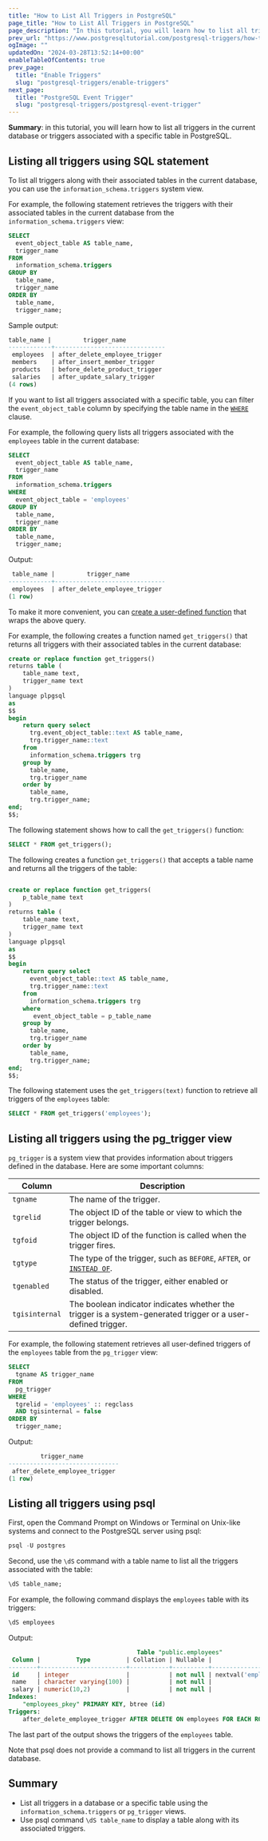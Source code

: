 ```yaml
---
title: "How to List All Triggers in PostgreSQL"
page_title: "How to List All Triggers in PostgreSQL"
page_description: "In this tutorial, you will learn how to list all triggers in the current database or triggers associated with a specific table in PostgreSQL."
prev_url: "https://www.postgresqltutorial.com/postgresql-triggers/how-to-list-all-triggers-in-postgresql/"
ogImage: ""
updatedOn: "2024-03-28T13:52:14+00:00"
enableTableOfContents: true
prev_page: 
  title: "Enable Triggers"
  slug: "postgresql-triggers/enable-triggers"
next_page: 
  title: "PostgreSQL Event Trigger"
  slug: "postgresql-triggers/postgresql-event-trigger"
---
```





**Summary**: in this tutorial, you will learn how to list all triggers in the current database or triggers associated with a specific table in PostgreSQL.


## Listing all triggers using SQL statement

To list all triggers along with their associated tables in the current database, you can use the `information_schema.triggers` system view.

For example, the following statement retrieves the triggers with their associated tables in the current database from the `information_schema.triggers` view:


```sql
SELECT 
  event_object_table AS table_name, 
  trigger_name 
FROM 
  information_schema.triggers 
GROUP BY 
  table_name, 
  trigger_name 
ORDER BY 
  table_name, 
  trigger_name;
```
Sample output:


```sql
table_name |         trigger_name
------------+-------------------------------
 employees  | after_delete_employee_trigger
 members    | after_insert_member_trigger
 products   | before_delete_product_trigger
 salaries   | after_update_salary_trigger
(4 rows)
```
If you want to list all triggers associated with a specific table, you can filter the `event_object_table` column by specifying the table name in the [`WHERE`](../postgresql-tutorial/postgresql-where) clause.

For example, the following query lists all triggers associated with the `employees` table in the current database:


```sql
SELECT 
  event_object_table AS table_name, 
  trigger_name 
FROM 
  information_schema.triggers 
WHERE 
  event_object_table = 'employees' 
GROUP BY 
  table_name, 
  trigger_name 
ORDER BY 
  table_name, 
  trigger_name;
```
Output:


```sql
 table_name |         trigger_name
------------+-------------------------------
 employees  | after_delete_employee_trigger
(1 row)
```
To make it more convenient, you can [create a user\-defined function](../postgresql-plpgsql/postgresql-create-function) that wraps the above query.

For example, the following creates a function named `get_triggers()` that returns all triggers with their associated tables in the current database:


```sql
create or replace function get_triggers()
returns table (
	table_name text,
	trigger_name text
)
language plpgsql
as
$$
begin
	return query select 
	  trg.event_object_table::text AS table_name, 
	  trg.trigger_name::text
	from 
	  information_schema.triggers trg
	group by 
	  table_name, 
	  trg.trigger_name
	order by
	  table_name, 
	  trg.trigger_name;
end;
$$;
```
The following statement shows how to call the `get_triggers()` function:


```sql
SELECT * FROM get_triggers();
```
The following creates a function `get_triggers()` that accepts a table name and returns all the triggers of the table:


```sql

create or replace function get_triggers(
	p_table_name text
)
returns table (
	table_name text,
	trigger_name text
)
language plpgsql
as
$$
begin
	return query select 
	  event_object_table::text AS table_name, 
	  trg.trigger_name::text
	from 
	  information_schema.triggers trg
	where 
	   event_object_table = p_table_name
	group by 
	  table_name, 
	  trg.trigger_name
	order by
	  table_name, 
	  trg.trigger_name;
end;
$$;
```
The following statement uses the `get_triggers(text)` function to retrieve all triggers of the `employees` table:


```sql
SELECT * FROM get_triggers('employees');
```

## Listing all triggers using the pg\_trigger view

`pg_trigger` is a system view that provides information about triggers defined in the database. Here are some important columns:



| Column | Description |
| --- | --- |
| `tgname` | The name of the trigger. |
| `tgrelid` | The object ID of the table or view to which the trigger belongs. |
| `tgfoid` | The object ID of the function is called when the trigger fires. |
| `tgtype` | The type of the trigger, such as `BEFORE`, `AFTER`, or [`INSTEAD OF`](postgresql-instead-of-triggers). |
| `tgenabled` | The status of the trigger, either enabled or disabled. |
| `tgisinternal` | The boolean indicator indicates whether the trigger is a system\-generated trigger or a user\-defined trigger. |

For example, the following statement retrieves all user\-defined triggers of the `employees` table from the `pg_trigger` view:


```sql
SELECT 
  tgname AS trigger_name 
FROM 
  pg_trigger 
WHERE 
  tgrelid = 'employees' :: regclass 
  AND tgisinternal = false 
ORDER BY 
  trigger_name;
```
Output:


```sql
         trigger_name
-------------------------------
 after_delete_employee_trigger
(1 row)
```

## Listing all triggers using psql

First, open the Command Prompt on Windows or Terminal on Unix\-like systems and connect to the PostgreSQL server using psql:


```sql
psql -U postgres
```
Second, use the `\dS` command with a table name to list all the triggers associated with the table:


```sql
\dS table_name;
```
For example, the following command displays the `employees` table with its triggers:


```sql
\dS employees
```
Output:


```sql
                                    Table "public.employees"
 Column |          Type          | Collation | Nullable |                Default
--------+------------------------+-----------+----------+---------------------------------------
 id     | integer                |           | not null | nextval('employees_id_seq'::regclass)
 name   | character varying(100) |           | not null |
 salary | numeric(10,2)          |           | not null |
Indexes:
    "employees_pkey" PRIMARY KEY, btree (id)
Triggers:
    after_delete_employee_trigger AFTER DELETE ON employees FOR EACH ROW EXECUTE FUNCTION archive_deleted_employee()
```
The last part of the output shows the triggers of the `employees` table.

Note that psql does not provide a command to list all triggers in the current database.


## Summary

* List all triggers in a database or a specific table using the `information_schema.triggers` or `pg_trigger` views.
* Use psql command `\dS table_name` to display a table along with its associated triggers.

